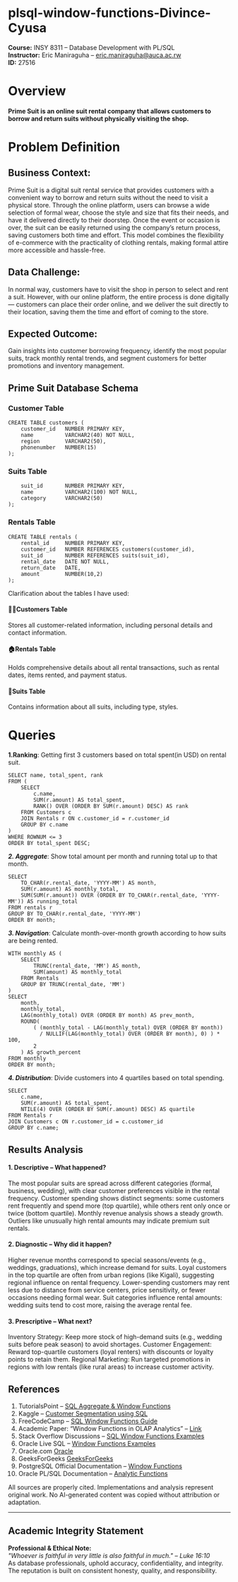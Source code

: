 # plsql-window-functions-Divince-Cyusa
**Course:** INSY 8311 – Database Development with PL/SQL  
**Instructor:** Eric Maniraguha – eric.maniraguha@auca.ac.rw  
**ID:** 27516
# Overview
#### Prime Suit is an online suit rental company that allows customers to borrow and return suits without physically visiting the shop.

# Problem Definition

## Business Context:
Prime Suit is a digital suit rental service that provides customers with a convenient way to borrow and return suits without the need to visit a physical store. Through the online platform, users can browse a wide selection of formal wear, choose the style and size that fits their needs, and have it delivered directly to their doorstep. Once the event or occasion is over, the suit can be easily returned using the company’s return process, saving customers both time and effort. This model combines the flexibility of e-commerce with the practicality of clothing rentals, making formal attire more accessible and hassle-free.

## Data Challenge:
In normal way, customers have to visit the shop in person to select and rent a suit. However, with our online platform, the entire process is done digitally — customers can place their order online, and we deliver the suit directly to their location, saving them the time and effort of coming to the store. 

## Expected Outcome:
Gain insights into customer borrowing frequency, identify the most popular suits, track monthly rental trends, and segment customers for better promotions and inventory management.

## Prime Suit Database Schema
### Customer Table
```
CREATE TABLE customers (
    customer_id   NUMBER PRIMARY KEY,
    name          VARCHAR2(40) NOT NULL,
    region        VARCHAR2(50),
    phonenumber   NUMBER(15) 
);
```
### Suits Table

```CREATE TABLE suits (
    suit_id       NUMBER PRIMARY KEY,
    name          VARCHAR2(100) NOT NULL,
    category      VARCHAR2(50)
);
```
### Rentals Table 

```
CREATE TABLE rentals (
    rental_id     NUMBER PRIMARY KEY,
    customer_id   NUMBER REFERENCES customers(customer_id),
    suit_id       NUMBER REFERENCES suits(suit_id),
    rental_date   DATE NOT NULL,
    return_date   DATE,
    amount        NUMBER(10,2)
);
```
Clarification about the tables I have used:

 #### 🧑‍💼Customers Table
Stores all customer-related information, including personal details and contact information.

#### 🏠Rentals Table
Holds comprehensive details about all rental transactions, such as rental dates, items rented, and payment status.

#### 👗Suits Table
Contains information about all suits, including type, styles.

# Queries 

**1.Ranking**: Getting first 3 customers based on total spent(in USD) on rental suit.

```
SELECT name, total_spent, rank
FROM (
    SELECT 
        c.name,
        SUM(r.amount) AS total_spent,
        RANK() OVER (ORDER BY SUM(r.amount) DESC) AS rank
    FROM Customers c
    JOIN Rentals r ON c.customer_id = r.customer_id
    GROUP BY c.name
)
WHERE ROWNUM <= 3
ORDER BY total_spent DESC;
```

***2. Aggregate***: Show total amount per month and running total up to that month.

```
SELECT 
    TO_CHAR(r.rental_date, 'YYYY-MM') AS month,
    SUM(r.amount) AS monthly_total,
    SUM(SUM(r.amount)) OVER (ORDER BY TO_CHAR(r.rental_date, 'YYYY-MM')) AS running_total
FROM rentals r
GROUP BY TO_CHAR(r.rental_date, 'YYYY-MM')
ORDER BY month;
```
***3. Navigation***: Calculate month-over-month growth according to how suits are being rented.

```
WITH monthly AS (
    SELECT 
        TRUNC(rental_date, 'MM') AS month,
        SUM(amount) AS monthly_total
    FROM Rentals
    GROUP BY TRUNC(rental_date, 'MM')
)
SELECT 
    month,
    monthly_total,
    LAG(monthly_total) OVER (ORDER BY month) AS prev_month,
    ROUND(
        ( (monthly_total - LAG(monthly_total) OVER (ORDER BY month)) 
          / NULLIF(LAG(monthly_total) OVER (ORDER BY month), 0) ) * 100,
        2
    ) AS growth_percent
FROM monthly
ORDER BY month;
```
***4. Distribution***: Divide customers into 4 quartiles based on total spending.

```
SELECT 
    c.name,
    SUM(r.amount) AS total_spent,
    NTILE(4) OVER (ORDER BY SUM(r.amount) DESC) AS quartile
FROM Rentals r
JOIN Customers c ON r.customer_id = c.customer_id
GROUP BY c.name;
```
## Results Analysis

#### 1. Descriptive – What happened?
The most popular suits are spread across different categories (formal, business, wedding), with clear customer preferences visible in the rental frequency.
Customer spending shows distinct segments: some customers rent frequently and spend more (top quartile), while others rent only once or twice (bottom quartile).
Monthly revenue analysis shows a steady growth. Outliers like unusually high rental amounts may indicate premium suit rentals.

#### 2. Diagnostic – Why did it happen?

Higher revenue months correspond to special seasons/events (e.g., weddings, graduations), which increase demand for suits.
Loyal customers in the top quartile are often from urban regions (like Kigali), suggesting regional influence on rental frequency.
Lower-spending customers may rent less due to distance from service centers, price sensitivity, or fewer occasions needing formal wear.
Suit categories influence rental amounts: wedding suits tend to cost more, raising the average rental fee.

#### 3. Prescriptive – What next?

Inventory Strategy: Keep more stock of high-demand suits (e.g., wedding suits before peak season) to avoid shortages.
Customer Engagement: Reward top-quartile customers (loyal renters) with discounts or loyalty points to retain them.
Regional Marketing: Run targeted promotions in regions with low rentals (like rural areas) to increase customer activity.


## References

1. TutorialsPoint – [SQL Aggregate & Window Functions](https://www.tutorialspoint.com/sql/sql-window-functions.htm)  
2. Kaggle – [Customer Segmentation using SQL](https://www.kaggle.com/code)  
3. FreeCodeCamp – [SQL Window Functions Guide](https://www.freecodecamp.org/news/sql-window-functions/)  
4. Academic Paper: “Window Functions in OLAP Analytics” – [Link](https://www.sciencedirect.com/)  
5. Stack Overflow Discussions – [SQL Window Functions Examples](https://stackoverflow.com/questions/tagged/sql-window-functions)  
6. Oracle Live SQL – [Window Functions Examples](https://livesql.oracle.com/)  
7. Oracle.com [Oracle](https://docs.oracle.com/cd/E17952_01/mysql-8.0-en/window-functions-usage.html)
8. GeeksForGeeks [GeeksForGeeks](https://www.geeksforgeeks.org/plsql/window-functions-in-plsql/)
9. PostgreSQL Official Documentation – [Window Functions](https://www.postgresql.org/docs/current/functions-window.html)  
10. Oracle PL/SQL Documentation – [Analytic Functions](https://docs.oracle.com/cd/B28359_01/server.111/b28286/functions001.htm)  


All sources are properly cited. Implementations and analysis represent original work. No AI-generated content was copied without attribution or adaptation.

---
## Academic Integrity Statement

**Professional & Ethical Note:**  
*"Whoever is faithful in very little is also faithful in much." – Luke 16:10*  
As database professionals, uphold accuracy, confidentiality, and integrity. The reputation is built on consistent honesty, quality, and responsibility.












